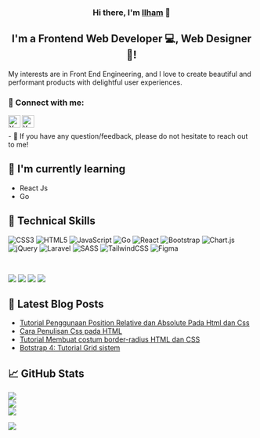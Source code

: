 <!-- <p align="center">
  <a href="https://www.yushi.dev/" target="_blank" rel="noreferrer"><img src="https://user-images.githubusercontent.com/75753187/123350185-74ce0900-d528-11eb-848d-d92955dbb944.png" alt="my banner"></a>
</p> -->

<h3 align="center">
Hi there, I'm <a href="https://www.instagram.com/ilhamnopihendri/" target="_blank" rel="noreferrer">Ilham</a> 👋
</h3>

<h2 align="center">
I'm a Frontend Web Developer 💻, Web Designer 🎨!
</h2> 

My interests are in Front End Engineering, and I love to create beautiful and performant products with delightful user experiences.

### 🤝 Connect with me:
 <a href="https://www.instagram.com/ilhamnopihendri/"><img align="left" src="https://img.icons8.com/fluency/344/instagram-new.png" alt="Yu Shi | Instagram" width="25px"/></a>
 
<a href="https://www.linkedin.com/in/ilham-nopi-hendri-aa28b1213/"><img align="left" src="https://img.icons8.com/fluency/344/linkedin-circled.png" alt="Yu Shi | Instagram" width="25px"/></a>

</br>
</br>
- 💬 If you have any question/feedback, please do not hesitate to reach out to me!

## 🌱 I'm currently learning

- React Js
- Go

## 💼 Technical Skills

![CSS3](https://img.shields.io/badge/css3-%231572B6.svg?style=plastic&logo=css3&logoColor=white) ![HTML5](https://img.shields.io/badge/html5-%23E34F26.svg?style=plastic&logo=html5&logoColor=white) ![JavaScript](https://img.shields.io/badge/javascript-%23323330.svg?style=plastic&logo=javascript&logoColor=%23F7DF1E) ![Go](https://img.shields.io/badge/go-%2300ADD8.svg?style=plastic&logo=go&logoColor=white) ![React](https://img.shields.io/badge/react-%2320232a.svg?style=plastic&logo=react&logoColor=%2361DAFB) ![Bootstrap](https://img.shields.io/badge/bootstrap-%23563D7C.svg?style=plastic&logo=bootstrap&logoColor=white) ![Chart.js](https://img.shields.io/badge/chart.js-F5788D.svg?style=plastic&logo=chart.js&logoColor=white) ![jQuery](https://img.shields.io/badge/jquery-%230769AD.svg?style=plastic&logo=jquery&logoColor=white) ![Laravel](https://img.shields.io/badge/laravel-%23FF2D20.svg?style=plastic&logo=laravel&logoColor=white) ![SASS](https://img.shields.io/badge/SASS-hotpink.svg?style=plastic&logo=SASS&logoColor=white) ![TailwindCSS](https://img.shields.io/badge/tailwindcss-%2338B2AC.svg?style=plastic&logo=tailwind-css&logoColor=white) 	![Figma](https://img.shields.io/badge/figma-%23F24E1E.svg?style=plastic&logo=figma&logoColor=white)


</br>

![](https://img.shields.io/badge/Tools-Figma-informational?style=flat&logo=Figma&color=F24E1E)
![](https://img.shields.io/badge/Tools-NPM-informational?style=flat&logo=NPM&color=CB3837)
![](https://img.shields.io/badge/Tools-Git-informational?style=flat&logo=Git&color=F05032)
![](https://img.shields.io/badge/Tools-GitHub-informational?style=flat&logo=GitHub&color=181717)

## 📝 Latest Blog Posts

- [Tutorial Penggunaan Position Relative dan Absolute Pada Html dan Css](https://freeload96.blogspot.com/2020/12/tutorial-penggunaan-position-relative.html)
- [Cara Penulisan Css pada HTML](https://freeload96.blogspot.com/2020/12/cara-penulisan-css-dalam-html.html)
- [Tutorial Membuat costum border-radius HTML dan CSS](https://freeload96.blogspot.com/2020/12/tutorial-membuat-border-radius-htmlcss.html)
- [Botstrap 4: Tutorial Grid sistem
](https://freeload96.blogspot.com/2020/11/tutorial-membuat-tampilan-website-lebih.html)

## 📈 GitHub Stats 
![](https://github-readme-stats.vercel.app/api?username=ilhamnopi&theme=shades-of-purple&hide_border=true&include_all_commits=false&count_private=false)<br/>
![](https://github-readme-streak-stats.herokuapp.com/?user=ilhamnopi&theme=shades-of-purple&hide_border=true)<br/>
![](https://github-readme-stats.vercel.app/api/top-langs/?username=ilhamnopi&theme=shades-of-purple&hide_border=true&include_all_commits=false&count_private=false&layout=compact)


[![](https://visitcount.itsvg.in/api?id=ilhamnopi&icon=7&color=6)](https://visitcount.itsvg.in)
